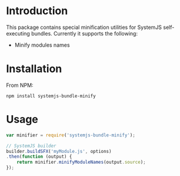 Introduction
============
This package contains special minification utilities for SystemJS self-executing bundles.
Currently it supports the following:
+ Minify modules names

Installation
============
From NPM:

    npm install systemjs-bundle-minify


Usage
=====
```js
var minifier = require('systemjs-bundle-minify');

// SystemJS builder
builder.buildSFX('myModule.js', options)
.then(function (output) {
    return minifier.minifyModuleNames(output.source);
});
```
